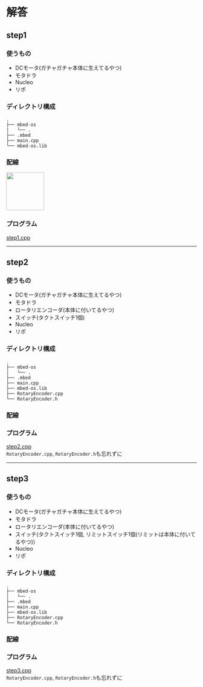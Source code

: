 # 解答

## step1
### 使うもの
- DCモータ(ガチャガチャ本体に生えてるやつ)
- モタドラ
- Nucleo
- リポ

### ディレクトリ構成
```
.
├── mbed-os
|   └── .
├── .mbed
├── main.cpp
└── mbed-os.lib
```

### 配線
<img src="https://user-images.githubusercontent.com/74349349/232284055-8f1f21d2-f607-4572-89d9-5e7b950e3a52.png" width="100">

### プログラム
[step1.cpp](https://github.com/wassy310/NITOC_Robocon/tree/master/practice_capsule)

---

## step2
### 使うもの
- DCモータ(ガチャガチャ本体に生えてるやつ)
- モタドラ
- ロータリエンコーダ(本体に付いてるやつ)
- スイッチ(タクトスイッチ1個)
- Nucleo
- リポ

### ディレクトリ構成
```
.
├── mbed-os
|   └── .
├── .mbed
├── main.cpp
├── mbed-os.lib
├── RotaryEncoder.cpp
└── RotaryEncoder.h
```

### 配線


### プログラム
[step2.cpp](https://github.com/wassy310/NITOC_Robocon/tree/master/practice_capsule)  
`RotaryEncoder.cpp`, `RotaryEncoder.h`も忘れずに

---

## step3
### 使うもの
- DCモータ(ガチャガチャ本体に生えてるやつ)
- モタドラ
- ロータリエンコーダ(本体に付いてるやつ)
- スイッチ(タクトスイッチ1個, リミットスイッチ1個(リミットは本体に付いてるやつ))
- Nucleo
- リポ

### ディレクトリ構成
```
.
├── mbed-os
|   └── .
├── .mbed
├── main.cpp
├── mbed-os.lib
├── RotaryEncoder.cpp
└── RotaryEncoder.h
```

### 配線


### プログラム
[step3.cpp](https://github.com/wassy310/NITOC_Robocon/tree/master/practice_capsule)  
`RotaryEncoder.cpp`, `RotaryEncoder.h`も忘れずに